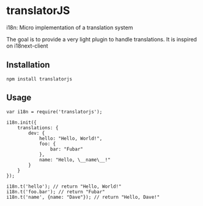 # translatorJS

i18n: Micro implementation of a translation system

The goal is to provide a very light plugin to handle translations. It is inspired on i18next-client

## Installation

```
npm install translatorjs
```

## Usage

```
var i18n = require('translatorjs');

i18n.init({
    translations: {
        dev: {
            hello: "Hello, World!",
            foo: {
                bar: "Fubar"
            },
            name: "Hello, \__name\__!"
        }
    }
});

i18n.t('hello'); // return "Hello, World!"
i18n.t('foo.bar'); // return "Fubar"
i18n.t('name', {name: "Dave"}); // return "Hello, Dave!"
```
